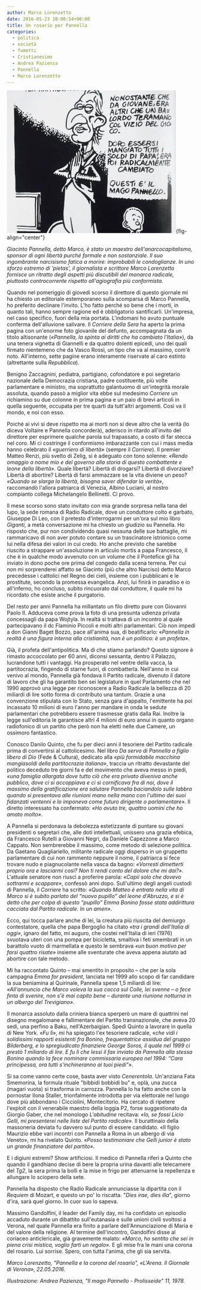 ```yaml
---
author: Marco Lorenzetto
date: 2016-05-23 10:00:54+00:00
title: Un rosario per Pannella
categories:
  - politica
  - società
  - fumetti
  - Cristianesimo
  - Andrea Pazienza
  - Pannella
  - Marco Lorenzetto
---
```


![](images/pazienza-pannella.jpg){fig-align="center"}

*Giacinto Pannella, detto Marco, è stato un maestro dell'anarcocapitalismo, sponsor di ogni libertà purché formale e non sostanziale. Il suo ingombrante narcisismo fatica a morire: improbabili le condoglianze. In uno sforzo estremo di 'pietas', il giornalista e scrittore Marco Lorenzetto fornisce un ritratto degli aspetti più discutibili del monarca radicale, piuttosto controcorrente rispetto all'agiografia più conformista.*

Quando nel pomeriggio di giovedì scorso il direttore di questo giornale mi ha chiesto un editoriale estemporaneo sulla scomparsa di Marco Pannella, ho preferito declinare l'invito. L'ho fatto perché so bene che i morti, in quanto tali, hanno sempre ragione ed è obbligatorio santificarli. Un'impresa, nel caso specifico, fuori della mia portata. L'indomani ho avuto puntuale conferma dell'alluvione salivare. Il *Corriere della Sera* ha aperto la prima pagina con un'enorme foto giovanile del defunto, accompagnata da un titolo altisonante (*«Pannella, la spinta ai diritti che ha cambiato l'Italia»*), da una tenera vignetta di Giannelli e da quattro dolenti epicedi, uno dei quali firmato nientemeno che da Vasco Rossi, un tipo che va al massimo, com'è noto. All'interno, sette pagine erano interamente riservate al caro estinto (altrettante sulla *Repubblica*).

Benigno Zaccagnini, pediatra, partigiano, cofondatore e poi segretario nazionale della Democrazia cristiana, padre costituente, più volte parlamentare e ministro, ma soprattutto galantuomo di un'integrità morale assoluta, quando passò a miglior vita ebbe sul medesimo *Corriere* un richiamino su due colonne in prima pagina e un paio di brevi articoli in quella seguente, occupata per tre quarti da tutt'altri argomenti. Così va il mondo, e noi con esso.

Poiché ai vivi si deve rispetto ma ai morti non si deve altro che la verità (lo diceva Voltaire e Pannella concorderà), aderisco in ritardo all'invito del direttore per esprimere qualche parola sul trapassato, a costo di far stecca nel coro. Mi ci costringe il conformismo imbarazzante con cui i mass media hanno celebrato il *«guerriero di libertà»* (sempre il *Corriere*). Il premier Matteo Renzi, più svelto di Zelig, si è adeguato con tono solenne: *«Rendo omaggio a nome mio e del governo alla storia di questo combattente e leone della libertà»*. Quale libertà? Libertà di drogarsi? Libertà di divorziare? Libertà di abortire? Libertà di farsi ammazzare se la vita diviene un peso? *«Quando se slarga la libertà, bisogna saver difendar la verità»*, raccomandò l'allora patriarca di Venezia, Albino Luciani, al nostro compianto collega Michelangelo Bellinetti. Ci provo.

Il mese scorso sono stato invitato con mia grande sorpresa nella tana del lupo, la sede romana di Radio Radicale, dove un conduttore colto e garbato, Giuseppe Di Leo, con il pretesto d'interrogarmi per un'ora sul mio libro *Giganti*, a metà conversazione mi ha chiesto un giudizio su Pannella. Ho risposto che, pur non condividendo quasi nessuna delle sue battaglie, mi rammaricavo di non aver potuto contare su un trascinatore istrionico come lui nella difesa dei valori in cui credo. Ho anche previsto che sarebbe riuscito a strappare un'assoluzione in articulo mortis a papa Francesco, il che è in qualche modo avvenuto con un volume che il Pontefice gli ha inviato in dono poche ore prima del congedo dalla scena terrena. Per cui non mi sorprenderei affatto se Giacinto (più che altro Narciso) detto Marco precedesse i cattolici nel Regno dei cieli, insieme con i pubblicani e le prostitute, secondo la promessa evangelica. Anzi, lui finirà in paradiso e io all'inferno, ho concluso, subito rincuorato dal conduttore, il quale mi ha ricordato che esiste anche il purgatorio.

Del resto per anni Pannella ha millantato un filo diretto pure con Giovanni Paolo II. Adduceva come prova la foto di una presunta udienza privata concessagli da papa Wojtyla. In realtà si trattava di un incontro al quale partecipavano il dc Flaminio Piccoli e molti altri parlamentari. Ciò non impedì a don Gianni Baget Bozzo, pace all'anima sua, di beatificarlo: «*Pannella in realtà è una figura interna alla cristianità, non è un politico: è un profeta*».

Già, il profeta dell'antipolitica. Ma di che stiamo parlando? Questo signore è rimasto accoccolato per 60 anni, diconsi sessanta, dentro il Palazzo, lucrandone tutti i vantaggi. Ha prosperato nel ventre della vacca, la partitocrazia, fingendo di starne fuori, di combatterla. Nell'anno in cui venivo al mondo, Pannella già fondava il Partito radicale, divenuto il datore di lavoro che gli ha garantito ben sei legislature in quel Parlamento che nel 1990 approvò una legge per riconoscere a Radio Radicale la bellezza di 20 miliardi di lire sotto forma di contributo una tantum. Grazie a una convenzione stipulata con lo Stato, senza gara d'appalto, l'emittente ha poi incassato 10 milioni di euro l'anno per mandare in onda le sedute parlamentari che potrebbero essere trasmesse gratis dalla Rai. Inoltre la legge sull'editoria le garantisce altri 4 milioni di euro annui in quanto organo radiofonico di un partito che però non ha eletti nelle due Camere, un ossimoro fantastico.

Conosco Danilo Quinto, che fu per dieci anni il tesoriere del Partito radicale prima di convertirsi al cattolicesimo. Nel libro *Da servo di Pannella a figlio libero di Dio* (Fede & Cultura), dedicato alla *«più formidabile macchina mangiasoldi della partitocrazia italiana»*, traccia un ritratto devastante del politico deceduto tre giorni fa e del movimento che aveva messo in piedi, *«una famiglia allargata dove tutto ciò che era privato diveniva anche pubblico, dove ci si accoppiava e ci si cornificava fra di noi, dove il massimo della gratificazione era salutare Pannella baciandolo sulle labbra quando si presentava alle riunioni mano nella mano con l'ultimo dei suoi fidanzati ventenni e lo imponeva come futuro dirigente o parlamentare»*. Il diretto interessato ha confermato: *«Ho avuto tre, quattro uomini che ho amato molto»*.

A Pannella si perdonava la debolezza estetizzante di puntare su giovani presidenti o segretari che, alle doti intellettuali, unissero una grazia efebica, da Francesco Rutelli a Giovanni Negri, da Daniele Capezzone a Marco Cappato. Non sembrerebbe il massimo, come metodo di selezione politica. Da Gaetano Quagliariello, militante radicale oggi disperso in un gruppetto parlamentare di cui non rammento neppure il nome, il patriarca si fece trovare nudo e piagnucolante nella vasca da bagno: *«Vorresti dimetterti proprio ora e lasciarmi così? Non ti rendi conto del dolore che mi dai?»*. L'attuale senatore non riuscì a proferire parola: *«Capii solo che dovevo sottrarmi e scappare»*, confessò anni dopo. Sull'ultimo degli angeli custodi di Pannella, il *Corriere* ha scritto: *«Quando Matteo è entrato nella vita di Marco si è subito parlato del “nuovo pupillo” del leone d'Abruzzo, e si è detto che per colpa di questo “pupillo” Emma Bonino fosse stata addirittura cacciata dal Partito radicale. In un amen»*.

Ecco, qui tocca parlare anche di lei, la creatura più riuscita del demiurgo contestatore, quella che papa Bergoglio ha citato *«tra i grandi dell'Italia di oggi»*, ignaro del fatto, mi auguro, che costei nell'Italia di ieri (1976) svuotava uteri con una pompa per bicicletta, smaltiva i feti smembrati in un barattolo vuoto di marmellata e questo le sembrava *«un buon motivo per farsi quattro risate»* insieme alle sventurate che aveva appena aiutato ad abortire con tale metodo.

Mi ha raccontato Quinto – mai smentito in proposito – che per la sola campagna *Emma for president*, lanciata nel 1999 allo scopo di far candidare la sua beniamina al Quirinale, Pannella spese 1,5 miliardi di lire: *«All'annuncio che Marco voleva la sua cocca sul Colle, lei svenne – o fece finta di svenire, non s'è mai capito bene – durante una riunione notturna in un albergo del Trevigiano»*.

Il monarca assoluto dalla criniera bianca sperperò un mare di quattrini nel disegno megalomane e fallimentare del Partito transnazionale, che aveva 20 sedi, una perfino a Baku, nell'Azerbaigian. Spedì Quinto a lavorare in quella di New York. *«Fu lì»*, mi ha spiegato l'ex tesoriere radicale, «*che vidi i solidissimi rapporti esistenti fra Bonino, frequentatrice assidua del gruppo Bilderberg, e lo spregiudicato finanziere George Soros, il quale nel 1999 ci prestò 1 miliardo di lire. E fu lì che lessi il fax inviato da Pannella alla stessa Bonino quando la fece nominare commissaria europea nel 1994: “Cara principessa, ora tutti s'inchineranno ai tuoi piedi”*».

Si sa come vanno certe cose, basta aver visto *Cenerentola*. Un'anziana Fata Smemorina, la formula rituale "bibbidi bobbidi bu" e, oplà, una zucca (magari vuota) si trasforma in carrozza. Pannella lo ha fatto anche con la pornostar Ilona Staller, trionfalmente introdotta per via elettorale nel luogo dove più abbondano i Cicciolini, Montecitorio. Ha cercato di ripetere l'exploit con il venerabile maestro della loggia P2, forse suggestionato da Giorgio Gaber, che nel monologo *L'abitudine* recitava: *«Io, se fossi Licio Gelli, mi presenterei nelle liste del Partito radicale»*. Il burattinaio della massoneria deviata fu davvero sul punto di essere candidato. «Il figlio Maurizio ebbe vari incontri con Pannella a Roma in un albergo di via Veneto», mi ha rivelato Quinto. *«Posso testimoniare che Gelli junior è stato un grande finanziatore del partito»*.

E i digiuni estremi? Show artificiosi. Il medico di Pannella riferì a Quinto che quando il gandhiano decise di bere la propria urina davanti alle telecamere del *Tg2*, la sera prima la bollì e la mise in frigo per attenuarne la repellenza e allungare lo sciopero della sete.

Pannella ha disposto che Radio Radicale annunciasse la dipartita con il *Requiem* di Mozart, e questo un po' lo riscatta. "*Dies irae, dies illa*", giorno d'ira, sarà quel giorno. In cuor suo lo sapeva.

Massimo Gandolfini, il leader del Family day, mi ha confidato un episodio accaduto durante un dibattito sull'eutanasia e sulle unioni civili svoltosi a Verona, nel quale Pannella era finito a parlare dell'Annunciazione di Maria e del valore della religione. Al termine dell'incontro, Gandolfini disse al coriaceo anticlericale, già gravemente malato: *«Marco, ho sentito che sei in piena crisi mistica, voglio farti un regalo»*. E gli mise fra le mani una corona del rosario. Lui sorrise. Spero, con tutta l'anima, che gli sia servita.

*Marco Lorenzetto, "Pannella e la corona del rosario", «L'Arena. Il Giornale di Verona», 22.05.2016.*

*Illustrazione: Andrea Pazienza, "Il mago Pannello - Prolisseide" 11, 1978.*

